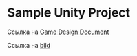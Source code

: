 # Sample Unity Project

Ссылка на [Game Design Document](https://docs.google.com/document/d/1ScD6ROSsjdXJQJCKp9vsQFazcalLf-a7MO7ptKTzoaQ/edit?usp=sharing)

Ссылка на [bild](https://drive.google.com/file/d/1_p-8QdJBG8dLo_2AvQyLJd7kOliytasH/view?usp=sharing)
